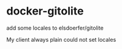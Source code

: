 # docker-gitolite
add some locales to elsdoerfer/gitolite

My client always plain could not set locales 
